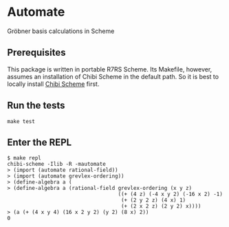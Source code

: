 # Automate
Gröbner basis calculations in Scheme

## Prerequisites
This package is written in portable R7RS Scheme. Its Makefile, however, assumes an installation of Chibi Scheme in the default path. So it is best to locally install [Chibi Scheme](https://github.com/ashinn/chibi-scheme) first.

## Run the tests
    make test

## Enter the REPL

    $ make repl
    chibi-scheme -Ilib -R -mautomate
    > (import (automate rational-field))
    > (import (automate grevlex-ordering))
    > (define-algebra a (
    > (define-algebra a (rational-field grevlex-ordering (x y z)
                                        ((+ (4 z) (-4 x y 2) (-16 x 2) -1)
                                         (+ (2 y 2 z) (4 x) 1)
                                         (+ (2 x 2 z) (2 y 2) x))))
    > (a (+ (4 x y 4) (16 x 2 y 2) (y 2) (8 x) 2))
    0
